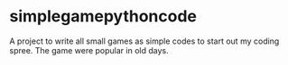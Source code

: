 # simplegamepythoncode
A project to write all small games as simple codes to start out my coding spree.
The game were popular in old days.
